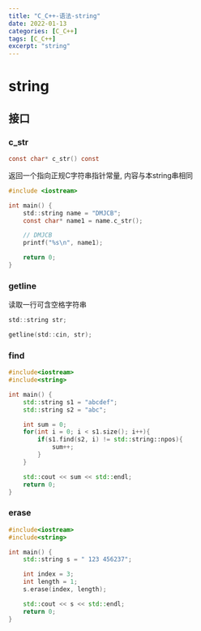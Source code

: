 ```yaml
---
title: "C_C++-语法-string"
date: 2022-01-13
categories: [C_C++]
tags: [C_C++]
excerpt: "string"
---
```


# string

## 接口

### c_str

```c
const char* c_str() const
```

返回一个指向正规C字符串指针常量, 内容与本string串相同

```c
#include <iostream>

int main() {
    std::string name = "DMJCB";
    const char* name1 = name.c_str();

    // DMJCB
    printf("%s\n", name1);

    return 0;
}
```

### getline

读取一行可含空格字符串

```c
std::string str;

getline(std::cin, str);
```

### find

```c++
#include<iostream>
#include<string>

int main() {
    std::string s1 = "abcdef";
    std::string s2 = "abc";

    int sum = 0;
    for(int i = 0; i < s1.size(); i++){
        if(s1.find(s2, i) != std::string::npos){
            sum++;
        }
    }

    std::cout << sum << std::endl;
    return 0;
}
```

### erase

```c++
#include<iostream>
#include<string>

int main() {
    std::string s = " 123 456237";

    int index = 3;
    int length = 1;
    s.erase(index, length);

    std::cout << s << std::endl;
    return 0;
}
```